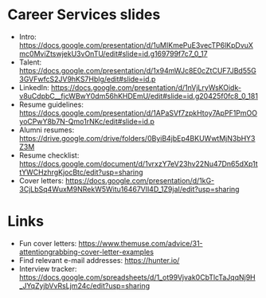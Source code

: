 # Career Services slides
* Intro:  https://docs.google.com/presentation/d/1uMIKmePuE3vecTP6lKpDvuXmc0MviZtswjekU3vOnTU/edit#slide=id.g169799f7c7_0_17
* Talent:  https://docs.google.com/presentation/d/1x94mWJc8E0cZtCUF7JBd55G3GVFwfcS2JV9hKS7Hblg/edit#slide=id.p
* LinkedIn:
https://docs.google.com/presentation/d/1nVjLryWsKOidk-v8uCdpbC__fjcWBwY0dm56hKHDEmU/edit#slide=id.g20425f0fc8_0_181
* Resume guidelines:
https://docs.google.com/presentation/d/1APaSVf7zpkHtoy7ApPF1PmOOyoCPwY8b7N-Qmo1rNKc/edit#slide=id.p
* Alumni resumes:
https://drive.google.com/drive/folders/0ByiB4jbEp4BKUWwtMjN3bHY3Z3M
* Resume checklist: https://docs.google.com/document/d/1vrxzY7eV23hv22Nu47Dn65dXp1ttYWCHzhrgKjocBtc/edit?usp=sharing
* Cover letters:
https://docs.google.com/presentation/d/1kG-3CjLbSq4WuxM9NRekW5Witu16467VIl4D_1Z9jaI/edit?usp=sharing


# Links
* Fun cover letters: https://www.themuse.com/advice/31-attentiongrabbing-cover-letter-examples
* Find relevant e-mail addresses: https://hunter.io/
* Interview tracker: https://docs.google.com/spreadsheets/d/1_ot99Vjvak0CbTlcTaJqqNj9H_JYqZyjbVvRsLjm24c/edit?usp=sharing
